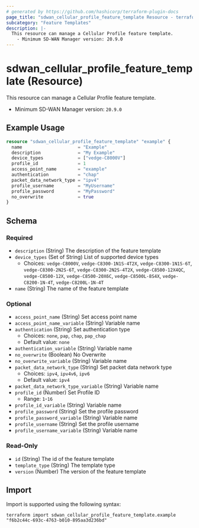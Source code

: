 ```yaml
---
# generated by https://github.com/hashicorp/terraform-plugin-docs
page_title: "sdwan_cellular_profile_feature_template Resource - terraform-provider-sdwan"
subcategory: "Feature Templates"
description: |-
  This resource can manage a Cellular Profile feature template.
    - Minimum SD-WAN Manager version: 20.9.0
---
```


# sdwan_cellular_profile_feature_template (Resource)

This resource can manage a Cellular Profile feature template.
  - Minimum SD-WAN Manager version: `20.9.0`

## Example Usage

```terraform
resource "sdwan_cellular_profile_feature_template" "example" {
  name                     = "Example"
  description              = "My Example"
  device_types             = ["vedge-C8000V"]
  profile_id               = 1
  access_point_name        = "example"
  authentication           = "chap"
  packet_data_network_type = "ipv4"
  profile_username         = "MyUsername"
  profile_password         = "MyPassword"
  no_overwrite             = true
}
```

<!-- schema generated by tfplugindocs -->
## Schema

### Required

- `description` (String) The description of the feature template
- `device_types` (Set of String) List of supported device types
  - Choices: `vedge-C8000V`, `vedge-C8300-1N1S-4T2X`, `vedge-C8300-1N1S-6T`, `vedge-C8300-2N2S-6T`, `vedge-C8300-2N2S-4T2X`, `vedge-C8500-12X4QC`, `vedge-C8500-12X`, `vedge-C8500-20X6C`, `vedge-C8500L-8S4X`, `vedge-C8200-1N-4T`, `vedge-C8200L-1N-4T`
- `name` (String) The name of the feature template

### Optional

- `access_point_name` (String) Set access point name
- `access_point_name_variable` (String) Variable name
- `authentication` (String) Set authentication type
  - Choices: `none`, `pap`, `chap`, `pap_chap`
  - Default value: `none`
- `authentication_variable` (String) Variable name
- `no_overwrite` (Boolean) No Overwrite
- `no_overwrite_variable` (String) Variable name
- `packet_data_network_type` (String) Set packet data network type
  - Choices: `ipv4`, `ipv4v6`, `ipv6`
  - Default value: `ipv4`
- `packet_data_network_type_variable` (String) Variable name
- `profile_id` (Number) Set Profile ID
  - Range: `1`-`16`
- `profile_id_variable` (String) Variable name
- `profile_password` (String) Set the profile password
- `profile_password_variable` (String) Variable name
- `profile_username` (String) Set the profile username
- `profile_username_variable` (String) Variable name

### Read-Only

- `id` (String) The id of the feature template
- `template_type` (String) The template type
- `version` (Number) The version of the feature template

## Import

Import is supported using the following syntax:

```shell
terraform import sdwan_cellular_profile_feature_template.example "f6b2c44c-693c-4763-b010-895aa3d236bd"
```
